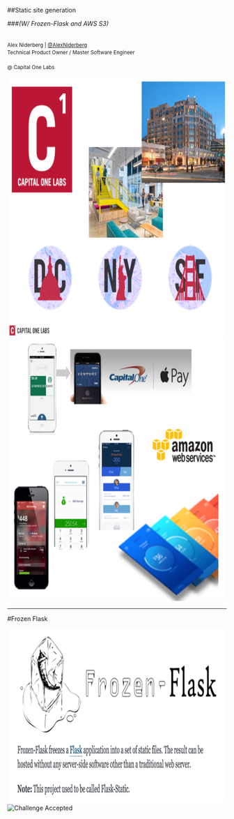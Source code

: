 ##Static site generation

###_(W/ Frozen-Flask and AWS S3)_
<p>
	</br>
	  <small>Alex Niderberg</a> | <a href="https://twitter.com/alexniderberg">@AlexNiderberg</a></small><br/>
	<small>Technical Product Owner / Master Software Engineer <br/><br/>@ Capital One Labs</small>
</p>


<img src="images/CapitalOneLabs_Overview.png" alt="idea" height="600">


<img src="images/CapitalOneLabs_Work.png" alt="idea" height="600">

---

#Frozen Flask


<img src="images/FrozenFlask.png" alt="idea" height="400">


<img src="images/BarnyChallengeAccepted.png" alt="Challenge Accepted" height="400">
